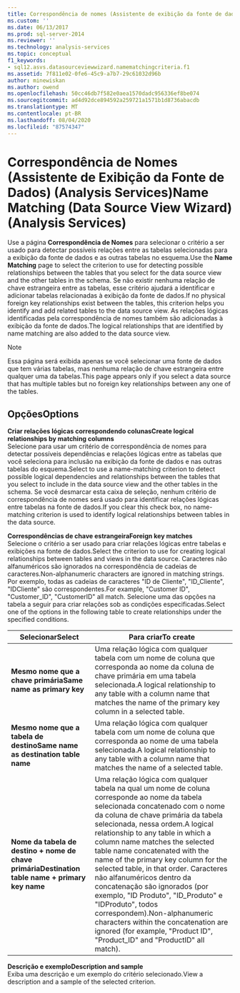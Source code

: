 ```yaml
---
title: Correspondência de nomes (Assistente de exibição da fonte de dados) (Analysis Services) | Microsoft Docs
ms.custom: ''
ms.date: 06/13/2017
ms.prod: sql-server-2014
ms.reviewer: ''
ms.technology: analysis-services
ms.topic: conceptual
f1_keywords:
- sql12.asvs.datasourceviewwizard.namematchingcriteria.f1
ms.assetid: 7f811e02-0fe6-45c9-a7b7-29c61032d96b
author: minewiskan
ms.author: owend
ms.openlocfilehash: 50cc46db7f582e0aea1570dadc956336ef8be074
ms.sourcegitcommit: ad4d92dce894592a259721a1571b1d8736abacdb
ms.translationtype: MT
ms.contentlocale: pt-BR
ms.lasthandoff: 08/04/2020
ms.locfileid: "87574347"
---
```

# <a name="name-matching-data-source-view-wizard-analysis-services"></a><span data-ttu-id="1f0d1-102">Correspondência de Nomes (Assistente de Exibição da Fonte de Dados) (Analysis Services)</span><span class="sxs-lookup"><span data-stu-id="1f0d1-102">Name Matching (Data Source View Wizard) (Analysis Services)</span></span>
  <span data-ttu-id="1f0d1-103">Use a página **Correspondência de Nomes** para selecionar o critério a ser usado para detectar possíveis relações entre as tabelas selecionadas para a exibição da fonte de dados e as outras tabelas no esquema.</span><span class="sxs-lookup"><span data-stu-id="1f0d1-103">Use the **Name Matching** page to select the criterion to use for detecting possible relationships between the tables that you select for the data source view and the other tables in the schema.</span></span> <span data-ttu-id="1f0d1-104">Se não existir nenhuma relação de chave estrangeira entre as tabelas, esse critério ajudará a identificar e adicionar tabelas relacionadas à exibição da fonte de dados.</span><span class="sxs-lookup"><span data-stu-id="1f0d1-104">If no physical foreign key relationships exist between the tables, this criterion helps you identify and add related tables to the data source view.</span></span> <span data-ttu-id="1f0d1-105">As relações lógicas identificadas pela correspondência de nomes também são adicionadas à exibição da fonte de dados.</span><span class="sxs-lookup"><span data-stu-id="1f0d1-105">The logical relationships that are identified by name matching are also added to the data source view.</span></span>  
  
> [!NOTE]  
>  <span data-ttu-id="1f0d1-106">Essa página será exibida apenas se você selecionar uma fonte de dados que tem várias tabelas, mas nenhuma relação de chave estrangeira entre qualquer uma da tabelas.</span><span class="sxs-lookup"><span data-stu-id="1f0d1-106">This page appears only if you select a data source that has multiple tables but no foreign key relationships between any one of the tables.</span></span>  
  
## <a name="options"></a><span data-ttu-id="1f0d1-107">Opções</span><span class="sxs-lookup"><span data-stu-id="1f0d1-107">Options</span></span>  
 <span data-ttu-id="1f0d1-108">**Criar relações lógicas correspondendo colunas**</span><span class="sxs-lookup"><span data-stu-id="1f0d1-108">**Create logical relationships by matching columns**</span></span>  
 <span data-ttu-id="1f0d1-109">Selecione para usar um critério de correspondência de nomes para detectar possíveis dependências e relações lógicas entre as tabelas que você seleciona para inclusão na exibição da fonte de dados e nas outras tabelas do esquema.</span><span class="sxs-lookup"><span data-stu-id="1f0d1-109">Select to use a name-matching criterion to detect possible logical dependencies and relationships between the tables that you select to include in the data source view and the other tables in the schema.</span></span> <span data-ttu-id="1f0d1-110">Se você desmarcar esta caixa de seleção, nenhum critério de correspondência de nomes será usado para identificar relações lógicas entre tabelas na fonte de dados.</span><span class="sxs-lookup"><span data-stu-id="1f0d1-110">If you clear this check box, no name-matching criterion is used to identify logical relationships between tables in the data source.</span></span>  
  
 <span data-ttu-id="1f0d1-111">**Correspondências de chave estrangeira**</span><span class="sxs-lookup"><span data-stu-id="1f0d1-111">**Foreign key matches**</span></span>  
 <span data-ttu-id="1f0d1-112">Selecione o critério a ser usado para criar relações lógicas entre tabelas e exibições na fonte de dados.</span><span class="sxs-lookup"><span data-stu-id="1f0d1-112">Select the criterion to use for creating logical relationships between tables and views in the data source.</span></span> <span data-ttu-id="1f0d1-113">Caracteres não alfanuméricos são ignorados na correspondência de cadeias de caracteres.</span><span class="sxs-lookup"><span data-stu-id="1f0d1-113">Non-alphanumeric characters are ignored in matching strings.</span></span> <span data-ttu-id="1f0d1-114">Por exemplo, todas as cadeias de caracteres "ID de Cliente", "ID_Cliente", "IDCliente" são correspondentes.</span><span class="sxs-lookup"><span data-stu-id="1f0d1-114">For example, "Customer ID", "Customer_ID", "CustomerID" all match.</span></span> <span data-ttu-id="1f0d1-115">Selecione uma das opções na tabela a seguir para criar relações sob as condições especificadas.</span><span class="sxs-lookup"><span data-stu-id="1f0d1-115">Select one of the options in the following table to create relationships under the specified conditions.</span></span>  
  
|<span data-ttu-id="1f0d1-116">Selecionar</span><span class="sxs-lookup"><span data-stu-id="1f0d1-116">Select</span></span>|<span data-ttu-id="1f0d1-117">Para criar</span><span class="sxs-lookup"><span data-stu-id="1f0d1-117">To create</span></span>|  
|------------|---------------|  
|<span data-ttu-id="1f0d1-118">**Mesmo nome que a chave primária**</span><span class="sxs-lookup"><span data-stu-id="1f0d1-118">**Same name as primary key**</span></span>|<span data-ttu-id="1f0d1-119">Uma relação lógica com qualquer tabela com um nome de coluna que corresponda ao nome da coluna de chave primária em uma tabela selecionada.</span><span class="sxs-lookup"><span data-stu-id="1f0d1-119">A logical relationship to any table with a column name that matches the name of the primary key column in a selected table.</span></span>|  
|<span data-ttu-id="1f0d1-120">**Mesmo nome que a tabela de destino**</span><span class="sxs-lookup"><span data-stu-id="1f0d1-120">**Same name as destination table name**</span></span>|<span data-ttu-id="1f0d1-121">Uma relação lógica com qualquer tabela com um nome de coluna que corresponda ao nome de uma tabela selecionada.</span><span class="sxs-lookup"><span data-stu-id="1f0d1-121">A logical relationship to any table with a column name that matches the name of a selected table.</span></span>|  
|<span data-ttu-id="1f0d1-122">**Nome da tabela de destino + nome de chave primária**</span><span class="sxs-lookup"><span data-stu-id="1f0d1-122">**Destination table name + primary key name**</span></span>|<span data-ttu-id="1f0d1-123">Uma relação lógica com qualquer tabela na qual um nome de coluna corresponde ao nome da tabela selecionada concatenado com o nome da coluna de chave primária da tabela selecionada, nessa ordem.</span><span class="sxs-lookup"><span data-stu-id="1f0d1-123">A logical relationship to any table in which a column name matches the selected table name concatenated with the name of the primary key column for the selected table, in that order.</span></span> <span data-ttu-id="1f0d1-124">Caracteres não alfanuméricos dentro da concatenação são ignorados (por exemplo, "ID Produto", "ID_Produto" e "IDProduto", todos correspondem).</span><span class="sxs-lookup"><span data-stu-id="1f0d1-124">Non-alphanumeric characters within the concatenation are ignored (for example, "Product ID", "Product_ID" and "ProductID" all match).</span></span>|  
  
 <span data-ttu-id="1f0d1-125">**Descrição e exemplo**</span><span class="sxs-lookup"><span data-stu-id="1f0d1-125">**Description and sample**</span></span>  
 <span data-ttu-id="1f0d1-126">Exiba uma descrição e um exemplo do critério selecionado.</span><span class="sxs-lookup"><span data-stu-id="1f0d1-126">View a description and a sample of the selected criterion.</span></span>  
  
  
